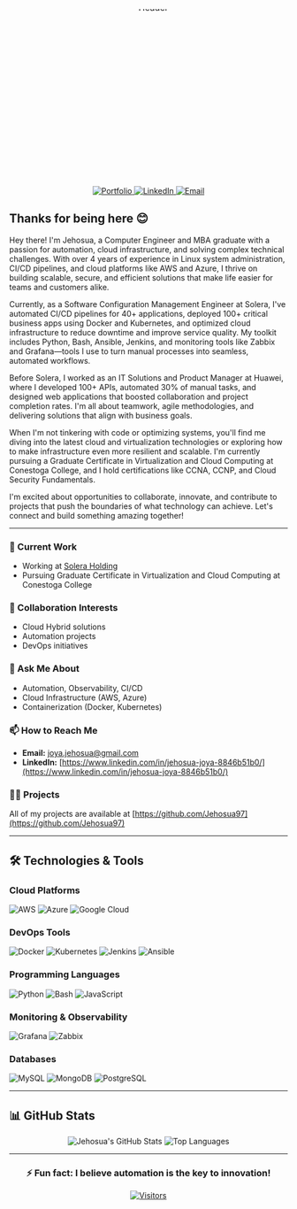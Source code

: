 <div align="center">
  <div style="overflow: hidden; height: 300px; border-radius: 10px; margin-bottom: 20px;">
    <img src="https://media.licdn.com/dms/image/v2/D4E16AQEeC6V2M_kxGg/profile-displaybackgroundimage-shrink_350_1400/B4EZY1uuoOHMAY-/0/1744658164786?e=1760572800&v=beta&t=sEMN6JZab5s8-w2eM_LjVjVEffZrXUUsrp1pXGBD4w8" 
         alt="Header" 
         style="width: 100%; transition: transform 0.5s; transform: scale(1.1);">
  </div>
  <p>
    <a href="https://github.com/Jehosua97">
      <img src="https://img.shields.io/badge/Portfolio-GitHub-blue?style=flat&logo=github" alt="Portfolio">
    </a>
    <a href="https://www.linkedin.com/in/jehosua-joya-8846b51b0/">
      <img src="https://img.shields.io/badge/LinkedIn-Connect-blue?style=flat&logo=linkedin" alt="LinkedIn">
    </a>
    <a href="mailto:joya.jehosua@gmail.com">
      <img src="https://img.shields.io/badge/Email-Contact%20Me-red?style=flat&logo=gmail" alt="Email">
    </a>
  </p>
</div>

## **Thanks for being here 😊**

Hey there! I'm Jehosua, a Computer Engineer and MBA graduate with a passion for automation, cloud infrastructure, and solving complex technical challenges. With over 4 years of experience in Linux system administration, CI/CD pipelines, and cloud platforms like AWS and Azure, I thrive on building scalable, secure, and efficient solutions that make life easier for teams and customers alike.

Currently, as a Software Configuration Management Engineer at Solera, I've automated CI/CD pipelines for 40+ applications, deployed 100+ critical business apps using Docker and Kubernetes, and optimized cloud infrastructure to reduce downtime and improve service quality. My toolkit includes Python, Bash, Ansible, Jenkins, and monitoring tools like Zabbix and Grafana—tools I use to turn manual processes into seamless, automated workflows.

Before Solera, I worked as an IT Solutions and Product Manager at Huawei, where I developed 100+ APIs, automated 30% of manual tasks, and designed web applications that boosted collaboration and project completion rates. I'm all about teamwork, agile methodologies, and delivering solutions that align with business goals.

When I'm not tinkering with code or optimizing systems, you'll find me diving into the latest cloud and virtualization technologies or exploring how to make infrastructure even more resilient and scalable. I'm currently pursuing a Graduate Certificate in Virtualization and Cloud Computing at Conestoga College, and I hold certifications like CCNA, CCNP, and Cloud Security Fundamentals.

I'm excited about opportunities to collaborate, innovate, and contribute to projects that push the boundaries of what technology can achieve. Let's connect and build something amazing together!

---

### 🔭 Current Work
- Working at [Solera Holding](https://www.solera.com/)
- Pursuing Graduate Certificate in Virtualization and Cloud Computing at Conestoga College

### 👯 Collaboration Interests
- Cloud Hybrid solutions
- Automation projects
- DevOps initiatives

### 💬 Ask Me About
- Automation, Observability, CI/CD
- Cloud Infrastructure (AWS, Azure)
- Containerization (Docker, Kubernetes)

### 📫 How to Reach Me
- **Email:** joya.jehosua@gmail.com
- **LinkedIn:** [https://www.linkedin.com/in/jehosua-joya-8846b51b0/](https://www.linkedin.com/in/jehosua-joya-8846b51b0/)

### 👨‍💻 Projects
All of my projects are available at [https://github.com/Jehosua97](https://github.com/Jehosua97)

---

## 🛠️ Technologies & Tools

### Cloud Platforms
![AWS](https://img.shields.io/badge/AWS-232F3E?style=flat&logo=amazon-aws&logoColor=white)
![Azure](https://img.shields.io/badge/Azure-0089D6?style=flat&logo=microsoft-azure&logoColor=white)
![Google Cloud](https://img.shields.io/badge/Google_Cloud-4285F4?style=flat&logo=google-cloud&logoColor=white)

### DevOps Tools
![Docker](https://img.shields.io/badge/Docker-2496ED?style=flat&logo=docker&logoColor=white)
![Kubernetes](https://img.shields.io/badge/Kubernetes-326CE5?style=flat&logo=kubernetes&logoColor=white)
![Jenkins](https://img.shields.io/badge/Jenkins-D24939?style=flat&logo=jenkins&logoColor=white)
![Ansible](https://img.shields.io/badge/Ansible-EE0000?style=flat&logo=ansible&logoColor=white)

### Programming Languages
![Python](https://img.shields.io/badge/Python-3776AB?style=flat&logo=python&logoColor=white)
![Bash](https://img.shields.io/badge/Bash-4EAA25?style=flat&logo=gnu-bash&logoColor=white)
![JavaScript](https://img.shields.io/badge/JavaScript-F7DF1E?style=flat&logo=javascript&logoColor=black)

### Monitoring & Observability
![Grafana](https://img.shields.io/badge/Grafana-F46800?style=flat&logo=grafana&logoColor=white)
![Zabbix](https://img.shields.io/badge/Zabbix-D30000?style=flat&logo=zabbix&logoColor=white)

### Databases
![MySQL](https://img.shields.io/badge/MySQL-4479A1?style=flat&logo=mysql&logoColor=white)
![MongoDB](https://img.shields.io/badge/MongoDB-47A248?style=flat&logo=mongodb&logoColor=white)
![PostgreSQL](https://img.shields.io/badge/PostgreSQL-336791?style=flat&logo=postgresql&logoColor=white)

---

## 📊 GitHub Stats

<p align="center">
  <img src="https://github-readme-stats.vercel.app/api?username=jehosua97&show_icons=true&theme=default" alt="Jehosua's GitHub Stats" />
  <img src="https://github-readme-stats.vercel.app/api/top-langs/?username=jehosua97&layout=compact&theme=default" alt="Top Languages" />
</p>

---

<div align="center">
  
  ### ⚡ Fun fact: I believe automation is the key to innovation!
  
  [![Visitors](https://komarev.com/ghpvc/?username=jehosua97&label=Profile%20Views&color=blue&style=flat)](https://github.com/jehosua97)
  
</div>
